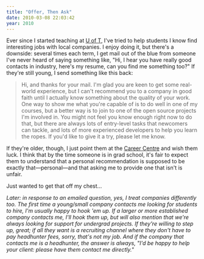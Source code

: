 ```yaml
---
title: "Offer, Then Ask"
date: 2010-03-08 22:03:42
year: 2010
---
```

Ever since I started teaching at <a href="http://www.utoronto.ca">U of T</a>, I've tried to help students I know find interesting jobs with local companies. I enjoy doing it, but there's a downside: several times each term, I get mail out of the blue from someone I've never heard of saying something like, "Hi, I hear you have really good contacts in industry, here's my resume, can you find me something too?" If they're still young, I send something like this back:
<blockquote>Hi, and thanks for your mail. I'm glad you are keen to get some real-world experience, but I can't recommend you to a company in good faith until I actually know something about the quality of your work. One way to show me what you're capable of is to do well in one of my courses, but a better way is to join to one of the open source projects I'm involved in. You might not feel you know enough right now to do that, but there are always lots of entry-level tasks that newcomers can tackle, and lots of more experienced developers to help you learn the ropes. If you'd like to give it a try, please let me know.</blockquote>
If they're older, though, I just point them at the <a href="http://www.careers.utoronto.ca/">Career Centre</a> and wish them luck. I think that by the time someone is in grad school, it's fair to expect them to understand that a personal recommendation is supposed to be exactly that—personal—and that asking me to provide one that isn't is unfair.

Just wanted to get that off my chest...

<em>Later: in response to an emailed question, yes, I treat companies differently too. The first time a young/small company contacts me looking for students to hire, I'm usually happy to hook 'em up. If a larger or more established company contacts me, I'll hook them up, but will also mention that we're always looking for support for undergrad projects. If they're willing to step up, great; if all they want is a recruiting channel where they don't have to pay headhunter fees, sorry, that's not my job. And if the company that contacts me is a headhunter, the answer is always, "I'd be happy to help your client: please have them contact me directly."</em>
